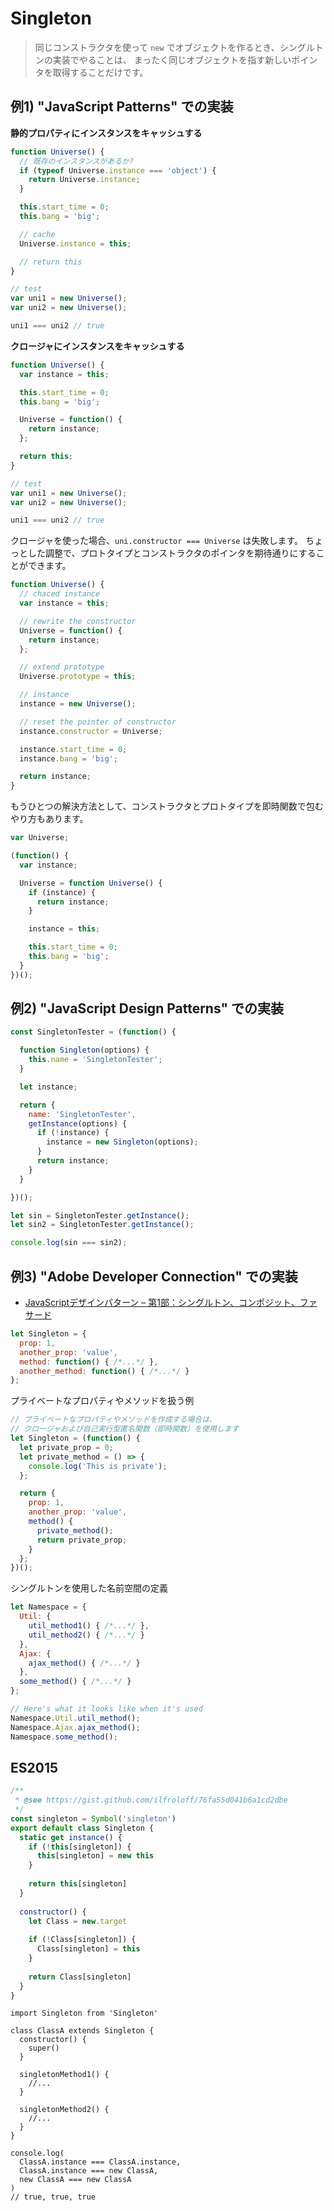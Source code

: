 # Singleton

> 同じコンストラクタを使って `new` でオブジェクトを作るとき、シングルトンの実装でやることは、
> まったく同じオブジェクトを指す新しいポインタを取得することだけです。

## 例1) "JavaScript Patterns" での実装

__静的プロパティにインスタンスをキャッシュする__

```js
function Universe() {
  // 既存のインスタンスがあるか?
  if (typeof Universe.instance === 'object') {
    return Universe.instance;
  }

  this.start_time = 0;
  this.bang = 'big';

  // cache
  Universe.instance = this;

  // return this
}

// test
var uni1 = new Universe();
var uni2 = new Universe();

uni1 === uni2 // true
```

__クロージャにインスタンスをキャッシュする__

```js
function Universe() {
  var instance = this;

  this.start_time = 0;
  this.bang = 'big';

  Universe = function() {
    return instance;
  };

  return this;
}

// test
var uni1 = new Universe();
var uni2 = new Universe();

uni1 === uni2 // true
```

クロージャを使った場合、`uni.constructor === Universe` は失敗します。   ちょっとした調整で、プロトタイプとコンストラクタのポインタを期待通りにすることができます。

```js
function Universe() {
  // chaced instance
  var instance = this;

  // rewrite the constructor
  Universe = function() {
    return instance;
  };

  // extend prototype
  Universe.prototype = this;

  // instance
  instance = new Universe();

  // reset the pointer of constructor
  instance.constructor = Universe;

  instance.start_time = 0;
  instance.bang = 'big';

  return instance;
}
```

もうひとつの解決方法として、コンストラクタとプロトタイプを即時関数で包むやり方もあります。

```js
var Universe;

(function() {
  var instance;

  Universe = function Universe() {
    if (instance) {
      return instance;
    }

    instance = this;

    this.start_time = 0;
    this.bang = 'big';
  }
})();
```

## 例2) "JavaScript Design Patterns" での実装

```js
const SingletonTester = (function() {

  function Singleton(options) {
    this.name = 'SingletonTester';
  }

  let instance;

  return {
    name: 'SingletonTester',
    getInstance(options) {
      if (!instance) {
        instance = new Singleton(options);
      }
      return instance;
    }
  }

})();

let sin = SingletonTester.getInstance();
let sin2 = SingletonTester.getInstance();

console.log(sin === sin2);
```

## 例3) "Adobe Developer Connection" での実装
- [JavaScriptデザインパターン – 第1部：シングルトン、コンポジット、ファサード](http://www.adobe.com/jp/devnet/html5/articles/javascript-design-patterns-pt1-singleton-composite-facade.html)

```js
let Singleton = {
  prop: 1,
  another_prop: 'value',
  method: function() { /*...*/ },
  another_method: function() { /*...*/ }
};
```

プライベートなプロパティやメソッドを扱う例

```js
// プライベートなプロパティやメソッドを作成する場合は、
// クロージャおよび自己実行型匿名関数（即時関数）を使用します
let Singleton = (function() {
  let private_prop = 0;
  let private_method = () => {
    console.log('This is private');
  };

  return {
    prop: 1,
    another_prop: 'value',
    method() {
      private_method();
      return private_prop;
    }
  };
})();
```

シングルトンを使用した名前空間の定義
```js
let Namespace = {
  Util: {
    util_method1() { /*...*/ },
    util_method2() { /*...*/ }
  },
  Ajax: {
    ajax_method() { /*...*/ }
  },
  some_method() { /*...*/ }
};

// Here's what it looks like when it's used
Namespace.Util.util_method();
Namespace.Ajax.ajax_method();
Namespace.some_method();
```

## ES2015

```js
/**
 * @see https://gist.github.com/ilfroloff/76fa55d041b6a1cd2dbe
 */
const singleton = Symbol('singleton')
export default class Singleton {
  static get instance() {
    if (!this[singleton]) {
      this[singleton] = new this
    }
    
    return this[singleton]
  }
  
  constructor() {
    let Class = new.target
    
    if (!Class[singleton]) {
      Class[singleton] = this
    }
    
    return Class[singleton]
  }
}
```

```
import Singleton from 'Singleton'

class ClassA extends Singleton {
  constructor() {
    super()
  }
  
  singletonMethod1() {
    //...
  }
  
  singletonMethod2() {
    //...
  }
}

console.log(
  ClassA.instance === ClassA.instance,
  ClassA.instance === new ClassA,
  new ClassA === new ClassA
)
// true, true, true
```
